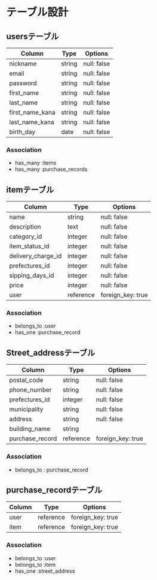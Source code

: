 # テーブル設計

## usersテーブル

| Column          | Type   | Options     |
| --------        | -----  | ----------- |
| nickname        | string | null: false |
| email           | string | null: false |
| password        | string | null: false |
| first_name      | string | null: false |
| last_name       | string | null: false |
| first_name_kana | string | null: false |
| last_name_kana  | string | null: false |
| birth_day       | date   | null: false |

### Association
- has_many :items
- has_many :purchase_records

## itemテーブル

| Column             | Type      | Options           |
| ------------------ | --------- | ----------------- |
| name               | string    | null: false       |
| description        | text      | null: false       |
| category_id        | integer   | null: false       |
| item_status_id     | integer   | null: false       |
| delivery_charge_id | integer   | null: false       |
| prefectures_id     | integer   | null: false       |
| sipping_days_id    | integer   | null: false       |
| price              | integer   | null: false       |
| user               | reference | foreign_key: true |

### Association
- belongs_to :user
- has_one :purchase_record

## Street_addressテーブル

| Column          | Type      | Options           |
| --------------- | --------- | ----------------- |
| postal_code     | string    | null: false       |
| phone_number    | string    | null: false       |
| prefectures_id  | integer   | null: false       |
| municipality    | string    | null: false       |
| address         | string    | null: false       |
| building_name   | string    |                   |
| purchase_record | reference | foreign_key: true |

### Association
- belongs_to : purchase_record

## purchase_recordテーブル

| Column         | Type      | Options           |
| -------------- | --------- | ----------------- |
| user           | reference | foreign_key: true |
| item           | reference | foreign_key: true |

### Association

- belongs_to :user
- belongs_to :item
- has_one :street_address